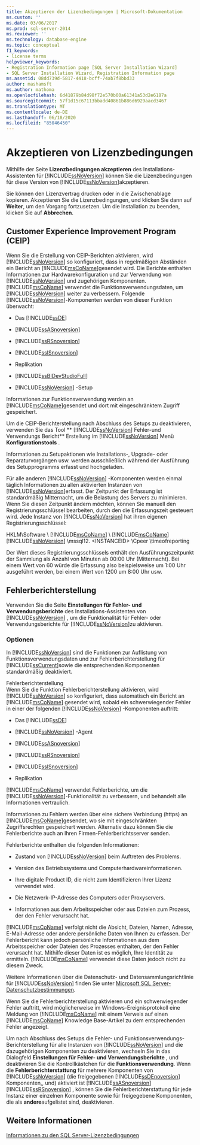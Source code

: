 ```yaml
---
title: Akzeptieren der Lizenzbedingungen | Microsoft-Dokumentation
ms.custom: ''
ms.date: 03/06/2017
ms.prod: sql-server-2014
ms.reviewer: ''
ms.technology: database-engine
ms.topic: conceptual
f1_keywords:
- license terms
helpviewer_keywords:
- Registration Information page [SQL Server Installation Wizard]
- SQL Server Installation Wizard, Registration Information page
ms.assetid: 08dd739d-5817-4418-bcff-74ab7f8bbd33
author: mashamsft
ms.author: mathoma
ms.openlocfilehash: 6d41879b84d98f72e570b00a61341a53d2e6187a
ms.sourcegitcommit: 57f1d15c67113bbadd40861b886d6929aacd3467
ms.translationtype: MT
ms.contentlocale: de-DE
ms.lasthandoff: 06/18/2020
ms.locfileid: "85046450"
---
```

# <a name="accept-license-terms"></a>Akzeptieren von Lizenzbedingungen
  Mithilfe der Seite **Lizenzbedingungen akzeptieren** des Installations-Assistenten für [!INCLUDE[ssNoVersion](../../includes/ssnoversion-md.md)] können Sie die Lizenzbedingungen für diese Version von [!INCLUDE[ssNoVersion](../../includes/ssnoversion-md.md)]akzeptieren.  
  
 Sie können den Lizenzvertrag drucken oder in die Zwischenablage kopieren. Akzeptieren Sie die Lizenzbedingungen, und klicken Sie dann auf **Weiter**, um den Vorgang fortzusetzen. Um die Installation zu beenden, klicken Sie auf **Abbrechen**.  
  
## <a name="customer-experience-improvement-program-ceip"></a>Customer Experience Improvement Program (CEIP)  
 Wenn Sie die Erstellung von CEIP-Berichten aktivieren, wird [!INCLUDE[ssNoVersion](../../includes/ssnoversion-md.md)] so konfiguriert, dass in regelmäßigen Abständen ein Bericht an [!INCLUDE[msCoName](../../includes/msconame-md.md)]gesendet wird. Die Berichte enthalten Informationen zur Hardwarekonfiguration und zur Verwendung von [!INCLUDE[ssNoVersion](../../includes/ssnoversion-md.md)] und zugehörigen Komponenten. [!INCLUDE[msCoName](../../includes/msconame-md.md)] verwendet die Funktionsverwendungsdaten, um [!INCLUDE[ssNoVersion](../../includes/ssnoversion-md.md)] weiter zu verbessern. Folgende [!INCLUDE[ssNoVersion](../../includes/ssnoversion-md.md)]-Komponenten werden von dieser Funktion überwacht:  
  
-   Das [!INCLUDE[ssDE](../../includes/ssde-md.md)]  
  
-   [!INCLUDE[ssASnoversion](../../includes/ssasnoversion-md.md)]  
  
-   [!INCLUDE[ssRSnoversion](../../includes/ssrsnoversion-md.md)]  
  
-   [!INCLUDE[ssISnoversion](../../includes/ssisnoversion-md.md)]  
  
-   Replikation  
  
-   [!INCLUDE[ssBIDevStudioFull](../../includes/ssbidevstudiofull-md.md)]  
  
-   [!INCLUDE[ssNoVersion](../../includes/ssnoversion-md.md)] -Setup  
  
 Informationen zur Funktionsverwendung werden an [!INCLUDE[msCoName](../../includes/msconame-md.md)]gesendet und dort mit eingeschränktem Zugriff gespeichert.  
  
 Um die CEIP-Berichterstellung nach Abschluss des Setups zu deaktivieren, verwenden Sie das Tool ** [!INCLUDE[ssNoVersion](../../includes/ssnoversion-md.md)] Fehler-und Verwendungs Bericht** Erstellung im [!INCLUDE[ssNoVersion](../../includes/ssnoversion-md.md)] Menü **Konfigurationstools** .  
  
 Informationen zu Setupaktionen wie Installations-, Upgrade- oder Reparaturvorgängen usw. werden ausschließlich während der Ausführung des Setupprogramms erfasst und hochgeladen.  
  
 Für alle anderen [!INCLUDE[ssNoVersion](../../includes/ssnoversion-md.md)] -Komponenten werden einmal täglich Informationen zu allen aktivierten Instanzen von [!INCLUDE[ssNoVersion](../../includes/ssnoversion-md.md)]erfasst. Der Zeitpunkt der Erfassung ist standardmäßig Mitternacht, um die Belastung des Servers zu minimieren. Wenn Sie diesen Zeitpunkt ändern möchten, können Sie manuell den Registrierungsschlüssel bearbeiten, durch den die Erfassungszeit gesteuert wird. Jede Instanz von [!INCLUDE[ssNoVersion](../../includes/ssnoversion-md.md)] hat ihren eigenen Registrierungsschlüssel:  
  
 HKLM\Software \\ [!INCLUDE[msCoName](../../includes/msconame-md.md)] \\ [!INCLUDE[msCoName](../../includes/msconame-md.md)] [!INCLUDE[ssNoVersion](../../includes/ssnoversion-md.md)] \mssql12. \<INSTANCEID> \Cpeer \timeofreporting  
  
 Der Wert dieses Registrierungsschlüssels enthält den Ausführungszeitpunkt der Sammlung als Anzahl von Minuten ab 00:00 Uhr (Mitternacht). Bei einem Wert von 60 würde die Erfassung also beispielsweise um 1:00 Uhr ausgeführt werden, bei einem Wert von 1200 um 8:00 Uhr usw.  
  
## <a name="error-reporting"></a>Fehlerberichterstellung  
 Verwenden Sie die Seite **Einstellungen für Fehler- und Verwendungsberichte** des Installations-Assistenten von [!INCLUDE[ssNoVersion](../../includes/ssnoversion-md.md)] , um die Funktionalität für Fehler- oder Verwendungsberichte für [!INCLUDE[ssNoVersion](../../includes/ssnoversion-md.md)]zu aktivieren.  
  
### <a name="options"></a>Optionen  
 In [!INCLUDE[ssNoVersion](../../includes/ssnoversion-md.md)] sind die Funktionen zur Auflistung von Funktionsverwendungsdaten und zur Fehlerberichterstellung für [!INCLUDE[ssCurrent](../../includes/sscurrent-md.md)]sowie die entsprechenden Komponenten standardmäßig deaktiviert.  
  
 Fehlerberichterstellung  
 Wenn Sie die Funktion Fehlerberichterstellung aktivieren, wird [!INCLUDE[ssNoVersion](../../includes/ssnoversion-md.md)] so konfiguriert, dass automatisch ein Bericht an [!INCLUDE[msCoName](../../includes/msconame-md.md)] gesendet wird, sobald ein schwerwiegender Fehler in einer der folgenden [!INCLUDE[ssNoVersion](../../includes/ssnoversion-md.md)] -Komponenten auftritt:  
  
-   Das [!INCLUDE[ssDE](../../includes/ssde-md.md)]  
  
-   [!INCLUDE[ssNoVersion](../../includes/ssnoversion-md.md)] -Agent  
  
-   [!INCLUDE[ssASnoversion](../../includes/ssasnoversion-md.md)]  
  
-   [!INCLUDE[ssRSnoversion](../../includes/ssrsnoversion-md.md)]  
  
-   [!INCLUDE[ssISnoversion](../../includes/ssisnoversion-md.md)]  
  
-   Replikation  
  
 [!INCLUDE[msCoName](../../includes/msconame-md.md)] verwendet Fehlerberichte, um die [!INCLUDE[ssNoVersion](../../includes/ssnoversion-md.md)]-Funktionalität zu verbessern, und behandelt alle Informationen vertraulich.  
  
 Informationen zu Fehlern werden über eine sichere Verbindung (https) an [!INCLUDE[msCoName](../../includes/msconame-md.md)]gesendet, wo sie mit eingeschränkten Zugriffsrechten gespeichert werden. Alternativ dazu können Sie die Fehlerberichte auch an Ihren Firmen-Fehlerberichtsserver senden.  
  
 Fehlerberichte enthalten die folgenden Informationen:  
  
-   Zustand von [!INCLUDE[ssNoVersion](../../includes/ssnoversion-md.md)] beim Auftreten des Problems.  
  
-   Version des Betriebssystems und Computerhardwareinformationen.  
  
-   Ihre digitale Product ID, die nicht zum Identifizieren Ihrer Lizenz verwendet wird.  
  
-   Die Netzwerk-IP-Adresse des Computers oder Proxyservers.  
  
-   Informationen aus dem Arbeitsspeicher oder aus Dateien zum Prozess, der den Fehler verursacht hat.  
  
 [!INCLUDE[msCoName](../../includes/msconame-md.md)] verfolgt nicht die Absicht, Dateien, Namen, Adresse, E-Mail-Adresse oder andere persönliche Daten von Ihnen zu erfassen. Der Fehlerbericht kann jedoch persönliche Informationen aus dem Arbeitsspeicher oder Dateien des Prozesses enthalten, der den Fehler verursacht hat. Mithilfe dieser Daten ist es möglich, Ihre Identität zu ermitteln. [!INCLUDE[msCoName](../../includes/msconame-md.md)] verwendet diese Daten jedoch nicht zu diesem Zweck.  
  
 Weitere Informationen über die Datenschutz- und Datensammlungsrichtlinie für [!INCLUDE[ssNoVersion](../../includes/ssnoversion-md.md)] finden Sie unter [Microsoft SQL Server-Datenschutzbestimmungen](../../../2014/getting-started/microsoft-sql-server-privacy-statement.md).  
  
 Wenn Sie die Fehlerberichterstellung aktivieren und ein schwerwiegender Fehler auftritt, wird möglicherweise im Windows-Ereignisprotokoll eine Meldung von [!INCLUDE[msCoName](../../includes/msconame-md.md)] mit einem Verweis auf einen [!INCLUDE[msCoName](../../includes/msconame-md.md)] Knowledge Base-Artikel zu dem entsprechenden Fehler angezeigt.  
  
 Um nach Abschluss des Setups die Fehler- und Funktionsverwendungs-Berichterstellung für alle Instanzen von [!INCLUDE[ssNoVersion](../../includes/ssnoversion-md.md)] und die dazugehörigen Komponenten zu deaktivieren, wechseln Sie in das Dialogfeld **Einstellungen für Fehler- und Verwendungsberichte** , und deaktivieren Sie die Kontrollkästchen für die **Funktionsverwendung**. Wenn die **Fehlerberichterstattung** für mehrere Komponenten von [!INCLUDE[ssNoVersion](../../includes/ssnoversion-md.md)] (die freigegebenen [!INCLUDE[ssDEnoversion](../../includes/ssdenoversion-md.md)] Komponenten,, und) aktiviert ist [!INCLUDE[ssASnoversion](../../includes/ssasnoversion-md.md)] [!INCLUDE[ssRSnoversion](../../includes/ssrsnoversion-md.md)] , können Sie die Fehlerberichterstattung für jede Instanz einer einzelnen Komponente sowie für freigegebene Komponenten, die als **andere**aufgelistet sind, deaktivieren.  
  
## <a name="see-also"></a>Weitere Informationen  
 [Informationen zu den SQL Server-Lizenzbedingungen](../../../2014/getting-started/about-the-sql-server-license-terms.md)  
  
  
